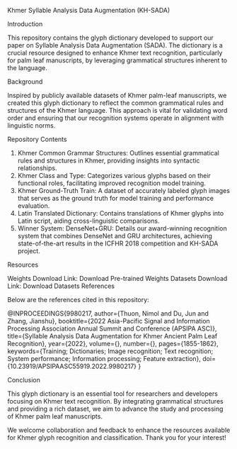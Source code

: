 Khmer Syllable Analysis Data Augmentation (KH-SADA)

Introduction

This repository contains the glyph dictionary developed to support our paper on Syllable Analysis Data Augmentation (SADA). The dictionary is a crucial resource designed to enhance Khmer text recognition, particularly for palm leaf manuscripts, by leveraging grammatical structures inherent to the language.

Background

Inspired by publicly available datasets of Khmer palm-leaf manuscripts, we created this glyph dictionary to reflect the common grammatical rules and structures of the Khmer language. This approach is vital for validating word order and ensuring that our recognition systems operate in alignment with linguistic norms.

Repository Contents

1. Khmer Common Grammar Structures: Outlines essential grammatical rules and structures in Khmer, providing insights into syntactic relationships.
2. Khmer Class and Type: Categorizes various glyphs based on their functional roles, facilitating improved recognition model training.
3. Khmer Ground-Truth Train: A dataset of accurately labeled glyph images that serves as the ground truth for model training and performance evaluation.
4. Latin Translated Dictionary: Contains translations of Khmer glyphs into Latin script, aiding cross-linguistic comparisons.
5. Winner System: DenseNet+GRU: Details our award-winning recognition system that combines DenseNet and GRU architectures, achieving state-of-the-art results in the ICFHR 2018 competition and KH-SADA project.

Resources

Weights Download Link: Download Pre-trained Weights
Datasets Download Link: Download Datasets
References

Below are the references cited in this repository:

@INPROCEEDINGS{9980217,
    author={Thuon, Nimol and Du, Jun and Zhang, Jianshu},
    booktitle={2022 Asia-Pacific Signal and Information Processing Association Annual Summit and Conference (APSIPA ASC)},
    title={Syllable Analysis Data Augmentation for Khmer Ancient Palm Leaf Recognition},
    year={2022},
    volume={},
    number={},
    pages={1855-1862},
    keywords={Training; Dictionaries; Image recognition; Text recognition; System performance; Information processing; Feature extraction},
    doi={10.23919/APSIPAASC55919.2022.9980217}
}

Conclusion

This glyph dictionary is an essential tool for researchers and developers focusing on Khmer text recognition. By integrating grammatical structures and providing a rich dataset, we aim to advance the study and processing of Khmer palm leaf manuscripts.

We welcome collaboration and feedback to enhance the resources available for Khmer glyph recognition and classification. Thank you for your interest!
